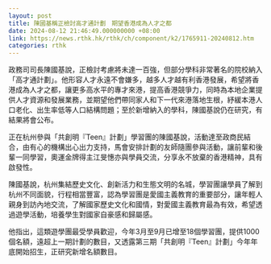 ```yaml
---
layout: post
title: 陳國基稱正檢討高才通計劃　期望香港成為人才之都
date: 2024-08-12 21:46:49.000000000 +08:00
link: https://news.rthk.hk/rthk/ch/component/k2/1765911-20240812.htm
categories: rthk
---
```


政務司司長陳國基說，正檢討考慮將未達一百強，但部分學科非常著名的院校納入「高才通計劃」。他形容人才永遠不會嫌多，越多人才越有利香港發展，希望將香港成為人才之都，讓更多高水平的專才來港，提高香港競爭力，同時為本地企業提供人才資源和發展業務，並期望他們帶同家人和下一代來港落地生根，紓緩本港人口老化、出生率低等人口結構問題；至於新增納入的學科，陳國基說仍在研究，有結果將會公布。

正在杭州參與「共創明『Teen』計劃」學習團的陳國基說，活動達至政商民結合，由有心的機構出心出力支持，馬會安排計劃的友師隨團參與活動，讓前輩和後輩一同學習，奧運金牌得主江旻憓亦與學員交流，分享永不放棄的香港精神，具有啟發性。

陳國基說，杭州集結歷史文化、創新活力和生態文明的名城，學習團讓學員了解到杭州不同面貌，行程相當豐富，認為學習團是愛國主義教育的重要部分，讓年輕人親身到訪內地交流，了解國家歷史文化和國情，對愛國主義教育最為有效，希望透過遊學活動，培養學生對國家自豪感和歸屬感。

他指出，這類遊學團最受學員歡迎，今年3月至9月已增至18個學習團，提供1000個名額，遠超上一期計劃的數目，又透露第三期「共創明『Teen』計劃」今年年底開始招生，正研究新增名額數目。
